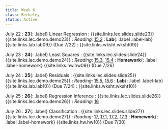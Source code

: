 ```yaml
---
title: Week 6
class: Berkeley
status: Active
---
```


July 22
: **23**{: .label} Linear Regression
    : {{site.links.lec.slides.slide23}} {{site.links.lec.demo.demo23}}
: _Reading:_ [15.2](https://inferentialthinking.com/chapters/15/2/Regression_Line.html)
: **Lab**{: .label .label-lab} {{site.links.lab.lab09}} (Due 7/22)
: {{site.links.wksht.wksht09}}

July 23
: **24**{: .label} Least Squares
    : {{site.links.lec.slides.slide24}} {{site.links.lec.demo.demo24}}
: _Reading:_ [15.3](https://inferentialthinking.com/chapters/15/3/Method_of_Least_Squares.html), [15.4](https://inferentialthinking.com/chapters/15/4/Least_Squares_Regression.html)
: **Homework**{: .label .label-homework} {{site.links.hw.hw09}} (Due 7/26)

July 24
: **25**{: .label} Residuals
    : {{site.links.lec.slides.slide25}} {{site.links.lec.demo.demo25}}
: _Reading:_ [15.5](https://inferentialthinking.com/chapters/15/5/Visual_Diagnostics.html), [15.6](https://inferentialthinking.com/chapters/15/6/Numerical_Diagnostics.html)
: **Lab**{: .label .label-lab} {{site.links.lab.lab10}} (Due 7/24)
: {{site.links.wksht.wksht10}}

July 25
: **26**{: .label} Regression Inference
    : {{site.links.lec.slides.slide26}} {{site.links.lec.demo.demo26}}
: _Reading:_ [16](https://inferentialthinking.com/chapters/16/Inference_for_Regression.html)

July 26
: **27**{: .label} Classification
    : {{site.links.lec.slides.slide27}} {{site.links.lec.demo.demo27}}
: _Reading:_ [17](https://inferentialthinking.com/chapters/17/Classification.html), [17.1](https://inferentialthinking.com/chapters/17/1/Nearest_Neighbors.html), [17.2](https://inferentialthinking.com/chapters/17/2/Training_and_Testing.html), [17.3](https://inferentialthinking.com/chapters/17/3/Rows_of_Tables.html)
: **Homework**{: .label .label-homework} {{site.links.hw.hw10}} (Due 7/30)
